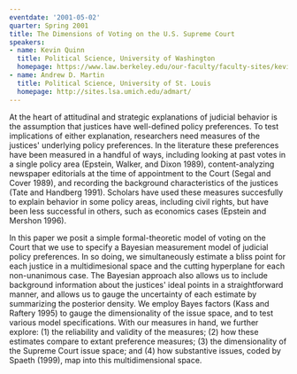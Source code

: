```yaml
---
eventdate: '2001-05-02'
quarter: Spring 2001
title: The Dimensions of Voting on the U.S. Supreme Court
speakers:
- name: Kevin Quinn
  title: Political Science, University of Washington
  homepage: https://www.law.berkeley.edu/our-faculty/faculty-sites/kevin-m-quinn/
- name: Andrew D. Martin
  title: Political Science, University of St. Louis
  homepage: http://sites.lsa.umich.edu/admart/
---
```

At the heart of attitudinal and strategic explanations of judicial behavior is the assumption that justices have well-defined policy preferences. To test implications of either explanation, researchers need measures of the justices' underlying policy preferences. In the literature these preferences have been measured in a handful of ways, including looking at past votes in a single policy area (Epstein, Walker, and Dixon 1989), content-analyzing newspaper editorials at the time of appointment to the Court (Segal and Cover 1989), and recording the background characteristics of the justices (Tate and Handberg 1991). Scholars have used these measures succesfully to explain behavior in some policy areas, including civil rights, but have been less successful in others, such as economics cases (Epstein and Mershon 1996).

In this paper we posit a simple formal-theoretic model of voting on the Court that we use to specify a Bayesian measurement model of judicial policy preferences. In so doing, we simultaneously estimate a bliss point for each justice in a multidimesional space and the cutting hyperplane for each non-unanimous case. The Bayesian approach also allows us to include background information about the justices' ideal points in a straightforward manner, and allows us to gauge the uncertainty of each estimate by summarizing the posterior density. We employ Bayes factors (Kass and Raftery 1995) to gauge the dimensionality of the issue space, and to test various model specifications. With our measures in hand, we further explore: (1) the reliability and validity of the measures; (2) how these estimates compare to extant preference measures; (3) the dimensionality of the Supreme Court issue space; and (4) how substantive issues, coded by Spaeth (1999), map into this multidimensional space.